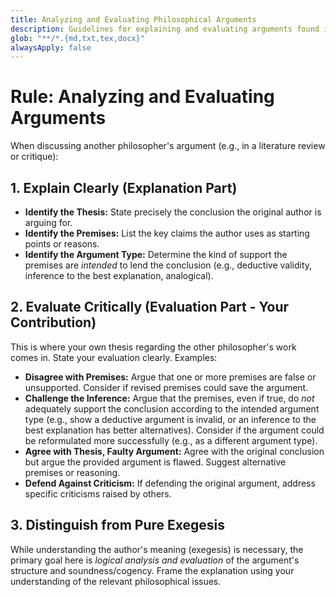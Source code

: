 ```yaml
---
title: Analyzing and Evaluating Philosophical Arguments
description: Guidelines for explaining and evaluating arguments found in philosophical texts, focusing on structure and critique.
glob: "**/*.{md,txt,tex,docx}"
alwaysApply: false
---
```


# Rule: Analyzing and Evaluating Arguments

When discussing another philosopher's argument (e.g., in a literature review or critique):

## 1. Explain Clearly (Explanation Part)
*   **Identify the Thesis:** State precisely the conclusion the original author is arguing for.
*   **Identify the Premises:** List the key claims the author uses as starting points or reasons.
*   **Identify the Argument Type:** Determine the kind of support the premises are *intended* to lend the conclusion (e.g., deductive validity, inference to the best explanation, analogical).

## 2. Evaluate Critically (Evaluation Part - Your Contribution)
This is where your own thesis regarding the other philosopher's work comes in. State your evaluation clearly. Examples:
*   **Disagree with Premises:** Argue that one or more premises are false or unsupported. Consider if revised premises could save the argument.
*   **Challenge the Inference:** Argue that the premises, even if true, do *not* adequately support the conclusion according to the intended argument type (e.g., show a deductive argument is invalid, or an inference to the best explanation has better alternatives). Consider if the argument could be reformulated more successfully (e.g., as a different argument type).
*   **Agree with Thesis, Faulty Argument:** Agree with the original conclusion but argue the provided argument is flawed. Suggest alternative premises or reasoning.
*   **Defend Against Criticism:** If defending the original argument, address specific criticisms raised by others.

## 3. Distinguish from Pure Exegesis
While understanding the author's meaning (exegesis) is necessary, the primary goal here is *logical analysis and evaluation* of the argument's structure and soundness/cogency. Frame the explanation using your understanding of the relevant philosophical issues. 
